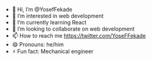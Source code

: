 - 👋 Hi, I’m @YosefFekade
- 👀 I’m interested in web development 
- 🌱 I’m currently learning React
- 💞️ I’m looking to collaborate on web development
- 📫 How to reach me https://twitter.com/YoseFFekade
- 😄 Pronouns: he/him
- ⚡ Fun fact: Mechanical engineer 

<!---
YosefFekade/YosefFekade is a ✨ special ✨ repository because its `README.md` (this file) appears on your GitHub profile.
You can click the Preview link to take a look at your changes.
--->
